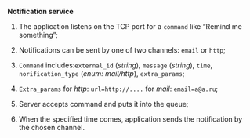 **Notification service**

1. The application listens on the TCP port for a `command` like “Remind me something”;

2. Notifications can be sent by one of two channels: `email` or `http`;

3. `Command` includes:`external_id` (_string_), `message` (_string_), `time`, `norification_type` (_enum: mail/http_), `extra_params`;

4. `Extra_params` for _http_: `url=http://....` for _mail_: `email=a@a.ru`;

5. Server accepts command and puts it into the queue;

6. When the specified time comes, application sends the notification by the chosen channel.